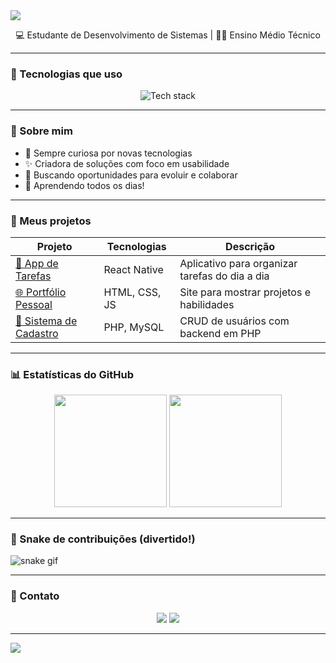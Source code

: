 <!-- Banner animado -->
<img src="https://capsule-render.vercel.app/api?type=waving&color=0:6e40c9,100:7c3aed&height=180&section=header&text=Olá%20👋%2C%20sou%20a%20Karina!&fontSize=30&fontColor=ffffff&animation=fadeIn" />

<p align="center">
  💻 Estudante de Desenvolvimento de Sistemas | 👩‍🎓 Ensino Médio Técnico
</p>

---

### 🚀 Tecnologias que uso

<p align="center">
  <img src="https://skillicons.dev/icons?i=html,css,js,php,react" alt="Tech stack" />
</p>

---

### 🧠 Sobre mim

- 🔎 Sempre curiosa por novas tecnologias
- ✨ Criadora de soluções com foco em usabilidade
- 💼 Buscando oportunidades para evoluir e colaborar
- 🧠 Aprendendo todos os dias!

---

### 📌 Meus projetos

| Projeto | Tecnologias | Descrição |
|--------|--------------|-----------|
| [📱 App de Tarefas](https://github.com/seuusuario/app-tarefas) | React Native | Aplicativo para organizar tarefas do dia a dia |
| [🌐 Portfólio Pessoal](https://github.com/seuusuario/portfolio) | HTML, CSS, JS | Site para mostrar projetos e habilidades |
| [🧾 Sistema de Cadastro](https://github.com/seuusuario/sistema-cadastro) | PHP, MySQL | CRUD de usuários com backend em PHP |

---

### 📊 Estatísticas do GitHub

<p align="center">
  <img height="180em" src="https://github-readme-stats.vercel.app/api?username=karina&show_icons=true&theme=radical" />
  <img height="180em" src="https://github-readme-stats.vercel.app/api/top-langs/?username=karina&layout=compact&theme=radical" />
</p>

---

### 🐍 Snake de contribuições (divertido!)

![snake gif](https://github.com/karina/karina/blob/output/github-contribution-grid-snake.svg)

---

### 💬 Contato

<p align="center">
  <a href="mailto:seuemail@gmail.com"><img src="https://img.shields.io/badge/Gmail-D14836?style=for-the-badge&logo=gmail&logoColor=white"/></a>
  <a href="https://www.linkedin.com/in/seulinkedin"><img src="https://img.shields.io/badge/LinkedIn-0A66C2?style=for-the-badge&logo=linkedin&logoColor=white"/></a>
</p>

---

<img src="https://capsule-render.vercel.app/api?type=waving&color=0:6e40c9,100:7c3aed&height=120&section=footer" />
